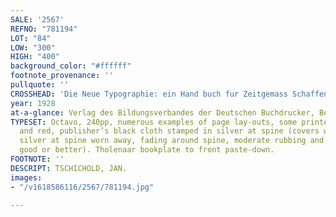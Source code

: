 ```yaml
---
SALE: '2567'
REFNO: "781194"
LOT: "84"
LOW: "300"
HIGH: "400"
background_color: "#ffffff"
footnote_provenance: ''
pullquote: ''
CROSSHEAD: 'Die Neue Typographie: ein Hand buch fur Zeitgemass Schaffende.'
year: 1928
at-a-glance: Verlag des Bildungsverbandes der Deutschen Buchdrucker, Berlin. 1928.
TYPESET: Octavo, 240pp, numerous examples of page lay-outs, some printed in black
  and red, publisher’s black cloth stamped in silver at spine (covers worn, most of
  silver at spine worn away, fading around spine, moderate rubbing and soiling, else
  good or better). Tholenaar bookplate to front paste-down.
FOOTNOTE: ''
DESCRIPT: TSCHICHOLD, JAN.
images:
- "/v1618586116/2567/781194.jpg"

---
```

